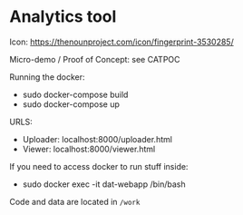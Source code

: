 # Analytics tool

Icon: https://thenounproject.com/icon/fingerprint-3530285/

Micro-demo / Proof of Concept: see CATPOC

Running the docker:

* sudo docker-compose build
* sudo docker-compose up

URLS: 
* Uploader: localhost:8000/uploader.html
* Viewer: localhost:8000/viewer.html

If you need to access docker to run stuff inside:
* sudo docker exec -it dat-webapp /bin/bash

Code and data are located in `/work`

